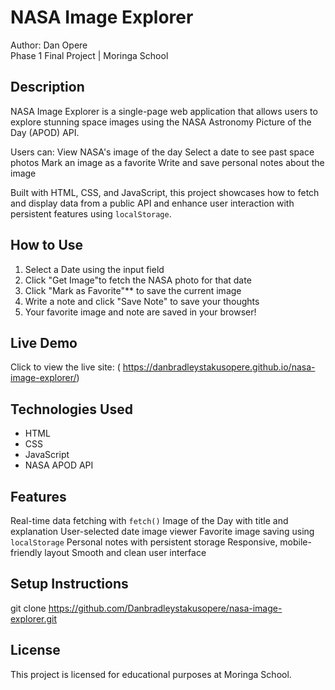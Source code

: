 # NASA Image Explorer

Author: Dan Opere  
Phase 1 Final Project | Moringa School



##  Description

NASA Image Explorer is a single-page web application that allows users to explore stunning space images using the NASA Astronomy Picture of the Day (APOD) API.

Users can:
 View NASA's image of the day
Select a date to see past space photos
 Mark an image as a favorite
 Write and save personal notes about the image

Built with HTML, CSS, and JavaScript, this project showcases how to fetch and display data from a public API and enhance user interaction with persistent features using `localStorage`.



##  How to Use

1. Select a Date using the input field
2. Click "Get Image"to fetch the NASA photo for that date
3. Click  "Mark as Favorite"** to save the current image
4. Write a note and click "Save Note" to save your thoughts
5. Your favorite image and note are saved in your browser!



## Live Demo


Click to view the live site: ( https://danbradleystakusopere.github.io/nasa-image-explorer/)


## Technologies Used

- HTML
- CSS
- JavaScript 
- NASA APOD API


##  Features

 Real-time data fetching with `fetch()`
 Image of the Day with title and explanation
 User-selected date image viewer
 Favorite image saving using `localStorage`
 Personal notes with persistent storage
 Responsive, mobile-friendly layout
 Smooth and clean user interface



##  Setup Instructions

 git clone https://github.com/Danbradleystakusopere/nasa-image-explorer.git


 ## License
This project is licensed for educational purposes at Moringa School.


